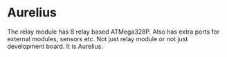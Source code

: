 # Aurelius
 The relay module has 8 relay based ATMega328P. Also has extra ports for external modules, sensors etc. Not just relay module or not just development board. It is Aurelius.
